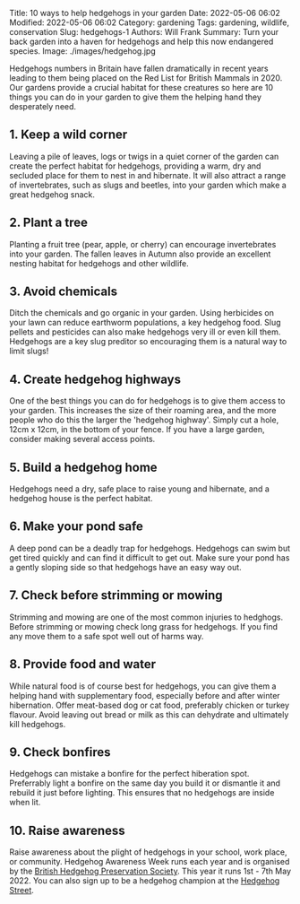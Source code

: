 Title: 10 ways to help hedgehogs in your garden
Date: 2022-05-06 06:02
Modified: 2022-05-06 06:02
Category: gardening
Tags: gardening, wildlife, conservation
Slug: hedgehogs-1
Authors: Will Frank
Summary: Turn your back garden into a haven for hedgehogs and help this now endangered species.
Image: ./images/hedgehog.jpg

Hedgehogs numbers in Britain have fallen dramatically in recent years leading to them
being placed on the Red List for British Mammals in 2020. Our gardens provide a crucial habitat
for these creatures so here are 10 things you can do in your garden to give them the helping hand they 
desperately need.

## 1. Keep a wild corner

Leaving a pile of leaves, logs or twigs in a quiet corner of the garden can create the perfect habitat for hedgehogs, providing a warm, dry and secluded place for them to nest in and hibernate. It will also attract a range of invertebrates, such as slugs and beetles, into your garden which make a great hedgehog snack.

## 2. Plant a tree

Planting a fruit tree (pear, apple, or cherry) can encourage invertebrates into your garden. The fallen leaves in Autumn also provide an excellent nesting habitat for hedgehogs and other wildlife.

## 3. Avoid chemicals

Ditch the chemicals and go organic in your garden. Using herbicides on your lawn can reduce earthworm populations, a key hedgehog food. Slug pellets and pesticides can also make hedgehogs very ill or even kill them. Hedgehogs
are a key slug preditor so encouraging them is a natural way to limit slugs!

## 4. Create hedgehog highways

One of the best things you can do for hedgehogs is to give them access to your garden.
This increases the size of their roaming area, and the more people who do this the larger the 'hedgehog highway'. Simply cut a hole, 12cm x 12cm, in the bottom of your fence. If you have a large garden, consider making several access points.

## 5. Build a hedgehog home

Hedgehogs need a dry, safe place to raise young and hibernate, and a hedgehog house is the perfect habitat.

## 6. Make your pond safe

A deep pond can be a deadly trap for hedgehogs. Hedgehogs can swim but get tired quickly
and can find it difficult to get out. Make sure your pond has a gently sloping side so that
hedgehogs have an easy way out.

## 7. Check before strimming or mowing

Strimming and mowing are one of the most common injuries to hedghogs. Before strimming or mowing
check long grass for hedgehogs. If you find any move them to a safe spot well out of harms way.

## 8. Provide food and water

While natural food is of course best for hedgehogs, you can give them a helping hand
with supplementary food, especially before and after winter hibernation. Offer meat-based dog or cat food, preferably chicken or turkey flavour. Avoid leaving out bread or milk as this can dehydrate and ultimately kill hedgehogs.

## 9. Check bonfires

Hedgehogs can mistake a bonfire for the perfect hiberation spot. Preferrably light a bonfire
on the same day you build it or dismantle it and rebuild it just before lighting. This ensures that
no hedgehogs are inside when lit.

## 10. Raise awareness

Raise awareness about the plight of hedgehogs in your school, work place, or community.
Hedgehog Awareness Week runs each year and is organised by the [British Hedgehog Preservation Society](https://www.britishhedgehogs.org.uk/). This year it runs 1st - 7th May 2022. You can also sign up to be a hedgehog champion at the [Hedgehog Street](https://www.hedgehogstreet.org/).

